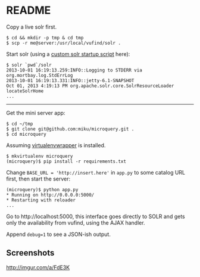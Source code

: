 README
======

Copy a live solr first.

    $ cd && mkdir -p tmp & cd tmp
    $ scp -r me@server:/usr/local/vufind/solr .

Start solr (using a [custom solr startup script](https://gist.github.com/miku/6775310) here):

    $ solr `pwd`/solr
    2013-10-01 16:19:13.259:INFO::Logging to STDERR via org.mortbay.log.StdErrLog
    2013-10-01 16:19:13.331:INFO::jetty-6.1-SNAPSHOT
    Oct 01, 2013 4:19:13 PM org.apache.solr.core.SolrResourceLoader locateSolrHome
    ...

----

Get the mini server app:

    $ cd ~/tmp
    $ git clone git@github.com:miku/microquery.git .
    $ cd microquery

Assuming [virtualenvwrapper](http://virtualenvwrapper.readthedocs.org/en/latest/) is installed.

    $ mkvirtualenv microquery
    (microquery)$ pip install -r requirements.txt

Change `BASE_URL = 'http://insert.here'` in `app.py` to some catalog URL first, then
start the server:

    (microquery)$ python app.py
    * Running on http://0.0.0.0:5000/
    * Restarting with reloader
    ...

Go to http://localhost:5000, this interface goes directly to SOLR and
gets only the availability from vufind, using the AJAX handler.

Append `debug=1` to see a JSON-ish output.

Screenshots
-----------

http://imgur.com/a/FdE3K
